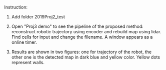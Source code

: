 Instruction:
1. Add folder 2019Proj2_test

2. Open "Proj3 demo" to see the pipeline of the proposed method: reconstruct robotic trajectory using encoder and rebuild map using lidar. Find cells for input and change the filename. A window appears as a online timer.

3. Results are shown in two figures: one for trajectory of the robot, the other one is the detected map in dark blue and yellow color. Yellow dots represent walls.


